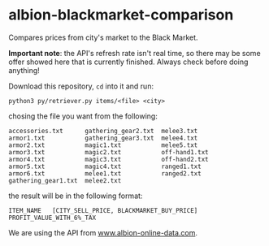 # albion-blackmarket-comparison
Compares prices from city's market to the Black Market.  

**Important note**: the API's refresh rate isn't real time, so there may be some offer showed here that is currently finished. Always check before doing anything!

Download this repository, `cd` into it and run:

``
python3 py/retriever.py items/<file> <city>
``

chosing the file you want from the following:

```
accessories.txt      gathering_gear2.txt  melee3.txt
armor1.txt           gathering_gear3.txt  melee4.txt
armor2.txt           magic1.txt           melee5.txt
armor3.txt           magic2.txt           off-hand1.txt
armor4.txt           magic3.txt           off-hand2.txt
armor5.txt           magic4.txt           ranged1.txt
armor6.txt           melee1.txt           ranged2.txt
gathering_gear1.txt  melee2.txt
```

the result will be in the following format:

``
ITEM_NAME	[CITY_SELL_PRICE, BLACKMARKET_BUY_PRICE] PROFIT_VALUE_WITH_6%_TAX
``

We are using the API from www.albion-online-data.com.
